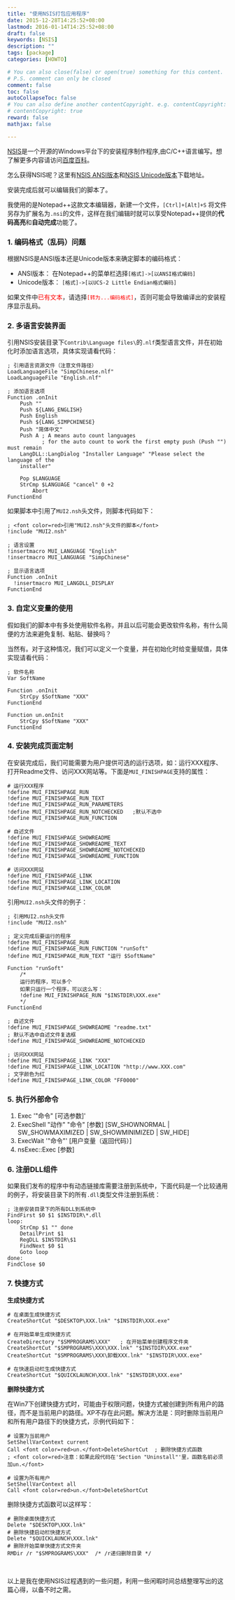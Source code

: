```yaml
---
title: "使用NSIS打包应用程序"
date: 2015-12-28T14:25:52+08:00
lastmod: 2016-01-14T14:25:52+08:00
draft: false
keywords: [NSIS]
description: ""
tags: [package]
categories: [HOWTO]

# You can also close(false) or open(true) something for this content.
# P.S. comment can only be closed
comment: false
toc: false
autoCollapseToc: false
# You can also define another contentCopyright. e.g. contentCopyright: "This is another copyright."
# contentCopyright: true
reward: false
mathjax: false

---
```


[NSIS](http://baike.baidu.com/view/1011444.htm "Nullsoft Scriptable Install System")是一个开源的Windows平台下的安装程序制作程序,由C/C++语言编写。想了解更多内容请访问[百度百科](http://baike.baidu.com/view/1011444.htm "NSIS 百度百科")。 

怎么获得NSIS呢？这里有[NSIS ANSI版本](http://sourceforge.net/projects/nsis/ "NSIS sourceforge 项目主页")和[NSIS Unicode版本](http://sourceforge.net/projects/nsisu/ "NSISu sourceforge 项目主页")下载地址。

安装完成后就可以编辑我们的脚本了。

我使用的是Notepad++这款文本编辑器，新建一个文件，`[Ctrl]+[Alt]+S` 将文件另存为扩展名为`.nsi`的文件，这样在我们编辑时就可以享受Notepad++提供的**代码高亮**和**自动完成**功能了。

### 1. 编码格式（乱码）问题

根据NSIS是ANSI版本还是Unicode版本来确定脚本的编码格式：

- ANSI版本： 在Notepad++的菜单栏选择`[格式]->[以ANSI格式编码]`  
- Unicode版本： `[格式]->[以UCS-2 Little Endian格式编码]`
  
如果文件中<font color=red>已有文本</font>，请选择<font color=red>`[转为...编码格式]`</font>，否则可能会导致编译出的安装程序显示乱码。

### 2. 多语言安装界面

引用NSIS安装目录下`Contrib\Language files\`的`.nlf`类型语言文件，并在初始化时添加语言选项，具体实现请看代码：

```
; 引用语言资源文件（注意文件路径）
LoadLanguageFile "SimpChinese.nlf"
LoadLanguageFile "English.nlf"

; 添加语言选项
Function .onInit
	Push ""
	Push ${LANG_ENGLISH}
	Push English
	Push ${LANG_SIMPCHINESE}
	Push "简体中文"
	Push A ; A means auto count languages
	       ; for the auto count to work the first empty push (Push "") must remain
	LangDLL::LangDialog "Installer Language" "Please select the language of the 
    installer"

	Pop $LANGUAGE
	StrCmp $LANGUAGE "cancel" 0 +2
		Abort
FunctionEnd
```

如果脚本中引用了`MUI2.nsh`头文件，则脚本代码如下：

```
; <font color=red>引用"MUI2.nsh"头文件的脚本</font>
!include "MUI2.nsh"

; 语言设置
!insertmacro MUI_LANGUAGE "English"
!insertmacro MUI_LANGUAGE "SimpChinese"

; 显示语言选项
Function .onInit
  !insertmacro MUI_LANGDLL_DISPLAY
FunctionEnd
```

### 3. 自定义变量的使用

假如我们的脚本中有多处使用软件名称，并且以后可能会更改软件名称，有什么简便的方法来避免复制、粘贴、替换吗？

当然有。对于这种情况，我们可以定义一个变量，并在初始化时给变量赋值，具体实现请看代码：

```
; 软件名称
Var SoftName

Function .onInit
	StrCpy $SoftName "XXX"
FunctionEnd

Function un.onInit
	StrCpy $SoftName "XXX"
FunctionEnd
```

### 4. 安装完成页面定制

在安装完成后，我们可能需要为用户提供可选的运行选项，如：运行XXX程序、打开Readme文件、访问XXX网站等。下面是`MUI_FINISHPAGE`支持的属性：
```
# 运行XXX程序
!define MUI_FINISHPAGE_RUN
!define MUI_FINISHPAGE_RUN_TEXT
!define MUI_FINISHPAGE_RUN_PARAMETERS
!define MUI_FINISHPAGE_RUN_NOTCHECKED   ;默认不选中
!define MUI_FINISHPAGE_RUN_FUNCTION

# 自述文件
!define MUI_FINISHPAGE_SHOWREADME
!define MUI_FINISHPAGE_SHOWREADME_TEXT
!define MUI_FINISHPAGE_SHOWREADME_NOTCHECKED 
!define MUI_FINISHPAGE_SHOWREADME_FUNCTION

# 访问XXX网站
!define MUI_FINISHPAGE_LINK
!define MUI_FINISHPAGE_LINK_LOCATION
!define MUI_FINISHPAGE_LINK_COLOR
```

引用`MUI2.nsh`头文件的例子：

```
; 引用MUI2.nsh头文件
!include "MUI2.nsh"

; 定义完成后要运行的程序
!define MUI_FINISHPAGE_RUN
!define MUI_FINISHPAGE_RUN_FUNCTION "runSoft"
!define MUI_FINISHPAGE_RUN_TEXT "运行 $SoftName"

Function "runSoft"
    /* 
    运行的程序，可以多个
    如果只运行一个程序，可以这么写：
    !define MUI_FINISHPAGE_RUN "$INSTDIR\XXX.exe" 
    */
FunctionEnd

; 自述文件
!define MUI_FINISHPAGE_SHOWREADME "readme.txt"
; 默认不选中自述文件复选框
!define MUI_FINISHPAGE_SHOWREADME_NOTCHECKED

; 访问XXX网站
!define MUI_FINISHPAGE_LINK "XXX"
!define MUI_FINISHPAGE_LINK_LOCATION "http://www.XXX.com"
; 文字颜色为红
!define MUI_FINISHPAGE_LINK_COLOR "FF0000"
```

### 5. 执行外部命令

1. Exec '"命令" [可选参数]'
2. ExecShell "动作" "命令" [参数] [SW_SHOWNORMAL | SW_SHOWMAXIMIZED | SW_SHOWMINIMIZED | SW_HIDE]
3. ExecWait '"命令"' [用户变量（返回代码）]
4. nsExec::Exec [参数]

### 6. 注册DLL组件

如果我们发布的程序中有动态链接库需要注册到系统中，下面代码是一个比较通用的例子，将安装目录下的所有`.dll`类型文件注册到系统：

```
; 注册安装目录下的所有DLL到系统中
FindFirst $0 $1 $INSTDIR\*.dll
loop:
	StrCmp $1 "" done
	DetailPrint $1
	RegDLL $INSTDIR\$1
	FindNext $0 $1
	Goto loop
done:
FindClose $0
```

### 7. 快捷方式

**生成快捷方式**

```
# 在桌面生成快捷方式
CreateShortCut "$DESKTOP\XXX.lnk" "$INSTDIR\XXX.exe"

# 在开始菜单生成快捷方式
CreateDirectory "$SMPROGRAMS\XXX"   ; 在开始菜单创建程序文件夹
CreateShortCut "$SMPROGRAMS\XXX\XXX.lnk" "$INSTDIR\XXX.exe"
CreateShortCut "$SMPROGRAMS\XXX\卸载XXX.lnk" "$INSTDIR\XXX.exe"

# 在快速启动栏生成快捷方式
CreateShortCut "$QUICKLAUNCH\XXX.lnk" "$INSTDIR\XXX.exe"

```

**删除快捷方式**

在Win7下创建快捷方式时，可能由于权限问题，快捷方式被创建到所有用户的路径，而不是当前用户的路径。XP不存在此问题。解决方法是：同时删除当前用户和所有用户路径下的快捷方式，示例代码如下：

```
# 设置为当前用户
SetShellVarContext current
Call <font color=red>un.</font>DeleteShortCut  ; 删除快捷方式函数
; <font color=red>注意：如果此段代码在'Section "Uninstall"'里，函数名前必须加un.</font>

# 设置为所有用户
SetShellVarContext all
Call <font color=red>un.</font>DeleteShortCut
```

删除快捷方式函数可以这样写：

```
# 删除桌面快捷方式
Delete "$DESKTOP\XXX.lnk"
# 删除快捷启动栏快捷方式
Delete "$QUICKLAUNCH\XXX.lnk"
# 删除开始菜单快捷方式文件夹
RMDir /r "$SMPROGRAMS\XXX"  /* /r递归删除目录 */
```

<br />

以上是我在使用NSIS过程遇到的一些问题，利用一些闲暇时间总结整理写出的这篇心得，以备不时之需。
